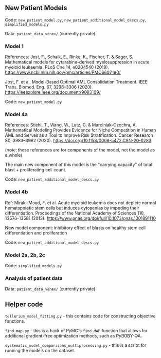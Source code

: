 ## New Patient Models

Code: `new_patient_model.py`, `new_patient_additional_model_descs.py`, `simplified_models.py`

Data: `patient_data_venex/` (currently private)

### Model 1

References: Jost, F., Schalk, E., Rinke, K., Fischer, T. & Sager, S. Mathematical models for cytarabine-derived myelosuppression in acute myeloid leukaemia. PLoS One 14, e0204540 (2019). https://www.ncbi.nlm.nih.gov/pmc/articles/PMC6602180/

Jost, F. et al. Model-Based Optimal AML Consolidation Treatment. IEEE Trans. Biomed. Eng. 67, 3296–3306 (2020). https://ieeexplore.ieee.org/document/9093109/

Code: `new_patient_model.py`


### Model 4a

References: Stiehl, T., Wang, W., Lutz, C. & Marciniak-Czochra, A. Mathematical Modeling Provides Evidence for Niche Competition in Human AML and Serves as a Tool to Improve Risk Stratification. Cancer Research 80, 3983–3992 (2020). https://doi.org/10.1158/0008-5472.CAN-20-0283

(note: these references are for components of the model, not the model as a whole)

The main new component of this model is the "carrying capacity" of total blast + proliferating cell count.

Code: `new_patient_additional_model_descs.py`

### Model 4b

Ref: Miraki-Moud, F. et al. Acute myeloid leukemia does not deplete normal hematopoietic stem cells but induces cytopenias by impeding their differentiation. Proceedings of the National Academy of Sciences 110, 13576–13581 (2013). https://www.pnas.org/doi/full/10.1073/pnas.1301891110

New model component: inhibitory effect of blasts on healthy stem cell differentiation and proliferation

Code: `new_patient_additional_model_descs.py`

### Model 2a, 2b, 2c

Code: `simplified_models.py`


### Analysis of patient data

Data: `patient_data_venex/` (currently private)


## Helper code

`tellurium_model_fitting.py` - this contains code for constructing objective functions.

`find_map.py` - this is a hack of PyMC's `find_MAP` function that allows for additional gradient-free optimization methods, such as PyBOBY-QA.

`systematic_model_comparisons_multiprocessing.py` - this is a script for running the models on the dataset.

